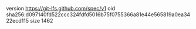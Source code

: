 version https://git-lfs.github.com/spec/v1
oid sha256:d097140fd522ccc324fdfd5016b75f0755366a81e44e565819a0ea3422ecd115
size 1462
